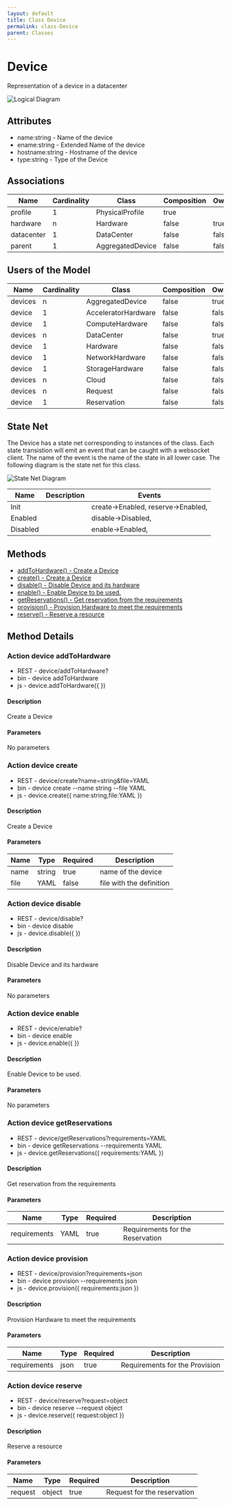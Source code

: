 ```yaml
---
layout: default
title: Class Device
permalink: class-Device
parent: Classes
---
```


# Device

Representation of a device in a datacenter

![Logical Diagram](./logical.png)

## Attributes

* name:string - Name of the device
* ename:string - Extended Name of the device
* hostname:string - Hostname of the device
* type:string - Type of the Device


## Associations

| Name | Cardinality | Class | Composition | Owner | Description |
| --- | --- | --- | --- | --- | --- |
| profile | 1 | PhysicalProfile | true |  |  |
| hardware | n | Hardware | false | true |  |
| datacenter | 1 | DataCenter | false | false |  |
| parent | 1 | AggregatedDevice | false | false |  |



## Users of the Model

| Name | Cardinality | Class | Composition | Owner | Description |
| --- | --- | --- | --- | --- | --- |
| devices | n | AggregatedDevice | false | true |  |
| device | 1 | AcceleratorHardware | false | false |  |
| device | 1 | ComputeHardware | false | false |  |
| devices | n | DataCenter | false | true |  |
| device | 1 | Hardware | false | false |  |
| device | 1 | NetworkHardware | false | false |  |
| device | 1 | StorageHardware | false | false |  |
| devices | n | Cloud | false | false |  |
| devices | n | Request | false | false |  |
| device | 1 | Reservation | false | false |  |



## State Net
The Device has a state net corresponding to instances of the class. Each state transistion will emit an 
event that can be caught with a websocket client. The name of the event is the name of the state in all lower case.
The following diagram is the state net for this class.

![State Net Diagram](./statenet.png)

| Name | Description | Events |
| --- | --- | --- |
| Init |  | create-&gt;Enabled, reserve-&gt;Enabled,  |
| Enabled |  | disable-&gt;Disabled,  |
| Disabled |  | enable-&gt;Enabled,  |



## Methods
* [addToHardware() - Create a Device](#action-addToHardware)
* [create() - Create a Device](#action-create)
* [disable() - Disable Device and its hardware](#action-disable)
* [enable() - Enable Device to be used.](#action-enable)
* [getReservations() - Get reservation from the requirements](#action-getReservations)
* [provision() - Provision Hardware to meet the requirements](#action-provision)
* [reserve() - Reserve a resource](#action-reserve)


<h2>Method Details</h2>
    
### Action device addToHardware



* REST - device/addToHardware?
* bin - device addToHardware 
* js - device.addToHardware({  })

#### Description
Create a Device

#### Parameters

No parameters



### Action device create



* REST - device/create?name=string&amp;file=YAML
* bin - device create --name string --file YAML
* js - device.create({ name:string,file:YAML })

#### Description
Create a Device

#### Parameters

| Name | Type | Required | Description |
|---|---|---|---|
| name | string |true | name of the device |
| file | YAML |false | file with the definition |




### Action device disable



* REST - device/disable?
* bin - device disable 
* js - device.disable({  })

#### Description
Disable Device and its hardware

#### Parameters

No parameters



### Action device enable



* REST - device/enable?
* bin - device enable 
* js - device.enable({  })

#### Description
Enable Device to be used.

#### Parameters

No parameters



### Action device getReservations



* REST - device/getReservations?requirements=YAML
* bin - device getReservations --requirements YAML
* js - device.getReservations({ requirements:YAML })

#### Description
Get reservation from the requirements

#### Parameters

| Name | Type | Required | Description |
|---|---|---|---|
| requirements | YAML |true | Requirements for the Reservation |




### Action device provision



* REST - device/provision?requirements=json
* bin - device provision --requirements json
* js - device.provision({ requirements:json })

#### Description
Provision Hardware to meet the requirements

#### Parameters

| Name | Type | Required | Description |
|---|---|---|---|
| requirements | json |true | Requirements for the Provision |




### Action device reserve



* REST - device/reserve?request=object
* bin - device reserve --request object
* js - device.reserve({ request:object })

#### Description
Reserve a resource

#### Parameters

| Name | Type | Required | Description |
|---|---|---|---|
| request | object |true | Request for the reservation |





